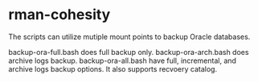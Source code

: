 # rman-cohesity

The scripts can utilize mutiple mount points to backup Oracle databases. 

backup-ora-full.bash does full backup only. 
backup-ora-arch.bash does archive logs backup.
backup-ora-all.bash have full, incremental, and archive logs backup options. It also supports recvoery catalog.
